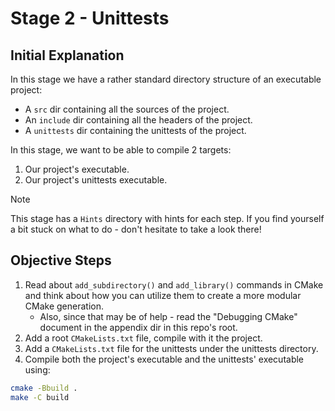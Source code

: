 # Stage 2 - Unittests

## Initial Explanation

In this stage we have a rather standard directory structure of an executable project:
- A `src` dir containing all the sources of the project.
- An `include` dir containing all the headers of the project.
- A `unittests` dir containing the unittests of the project.

In this stage, we want to be able to compile 2 targets:
1. Our project's executable.
2. Our project's unittests executable.

> [!NOTE]
> This stage has a `Hints` directory with hints for each step. If you find yourself a bit stuck on what to do - don't hesitate to take a look there!

## Objective Steps

1. Read about `add_subdirectory()` and `add_library()` commands in CMake and think about how you can utilize them to create a more modular CMake generation.
    - Also, since that may be of help - read the "Debugging CMake" document in the appendix dir in this repo's root.
2. Add a root `CMakeLists.txt` file, compile with it the project.
3. Add a `CMakeLists.txt` file for the unittests under the unittests directory.
4. Compile both the project's executable and the unittests' executable using:

```bash
cmake -Bbuild .
make -C build
```
